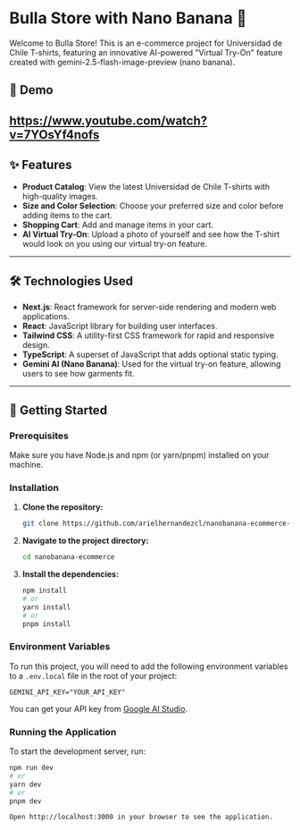 # Bulla Store with Nano Banana 👕

Welcome to Bulla Store! This is an e-commerce project for Universidad de Chile T-shirts, featuring an innovative AI-powered "Virtual Try-On" feature created with gemini-2.5-flash-image-preview (nano banana).

## 🚀 Demo

https://www.youtube.com/watch?v=7YOsYf4nofs
---

## ✨ Features

- **Product Catalog**: View the latest Universidad de Chile T-shirts with high-quality images.
- **Size and Color Selection**: Choose your preferred size and color before adding items to the cart.
- **Shopping Cart**: Add and manage items in your cart.
- **AI Virtual Try-On**: Upload a photo of yourself and see how the T-shirt would look on you using our virtual try-on feature.

---

## 🛠️ Technologies Used

- **Next.js**: React framework for server-side rendering and modern web applications.
- **React**: JavaScript library for building user interfaces.
- **Tailwind CSS**: A utility-first CSS framework for rapid and responsive design.
- **TypeScript**: A superset of JavaScript that adds optional static typing.
- **Gemini AI (Nano Banana)**: Used for the virtual try-on feature, allowing users to see how garments fit.

---

## 🏁 Getting Started

### Prerequisites

Make sure you have Node.js and npm (or yarn/pnpm) installed on your machine.

### Installation

1.  **Clone the repository:**

    ```bash
    git clone https://github.com/arielhernandezcl/nanobanana-ecommerce-test
    ```

2.  **Navigate to the project directory:**

    ```bash
    cd nanobanana-ecommerce
    ```

3.  **Install the dependencies:**

    ```bash
    npm install
    # or
    yarn install
    # or
    pnpm install
    ```

### Environment Variables

To run this project, you will need to add the following environment variables to a `.env.local` file in the root of your project:

`GEMINI_API_KEY="YOUR_API_KEY"`

You can get your API key from [Google AI Studio](https://aistudio.google.com/).

### Running the Application

To start the development server, run:

```bash
npm run dev
# or
yarn dev
# or
pnpm dev

Open http://localhost:3000 in your browser to see the application.
```
